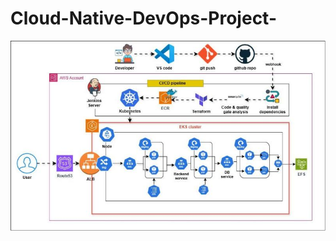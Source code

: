 # Cloud-Native-DevOps-Project-
![Cloud-Native-DevOps-Project](https://github.com/fareedmohamed/Cloud-Native-DevOps-Project-/blob/792a4d9f29c073b1c0db7abb67407bea3f246224/68747470733a2f2f696d6775722e636f6d2f63703663776c582e706e67.jpeg)
